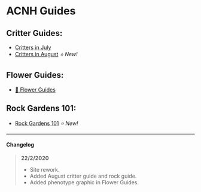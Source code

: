 # ACNH Guides
## Critter Guides:
* [Critters in July](https://cestislife.github.io/critters_july)
* [Critters in August](https://cestislife.github.io/critters_august) *⭐ New!* 

## Flower Guides:
* [🌹 Flower Guides](https://cestislife.github.io/flower_guides)

## Rock Gardens 101:
* [Rock Gardens 101](https://cestislife.github.io/rock_guide)  *⭐ New!* 

* * *
#### Changelog
> **22/2/2020**  
> * Site rework.
> * Added August critter guide and rock guide.
> * Added phenotype graphic in Flower Guides.